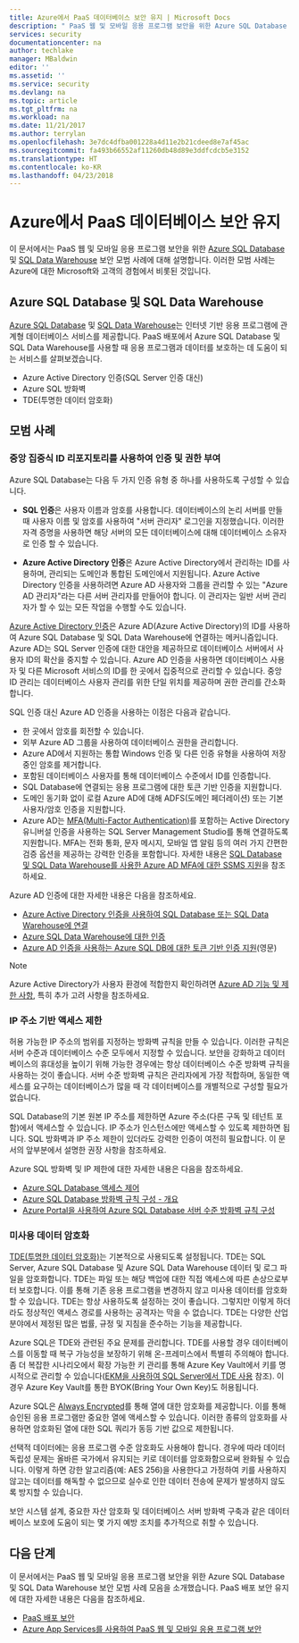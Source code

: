 ```yaml
---
title: Azure에서 PaaS 데이터베이스 보안 유지 | Microsoft Docs
description: " PaaS 웹 및 모바일 응용 프로그램 보안을 위한 Azure SQL Database 및 SQL Data Warehouse 보안 모범 사례에 대해 자세히 알아봅니다. "
services: security
documentationcenter: na
author: techlake
manager: MBaldwin
editor: ''
ms.assetid: ''
ms.service: security
ms.devlang: na
ms.topic: article
ms.tgt_pltfrm: na
ms.workload: na
ms.date: 11/21/2017
ms.author: terrylan
ms.openlocfilehash: 3e7dc4dfba001228a4d11e2b21cdeed8e7af45ac
ms.sourcegitcommit: fa493b66552af11260db48d89e3ddfcdcb5e3152
ms.translationtype: HT
ms.contentlocale: ko-KR
ms.lasthandoff: 04/23/2018
---
```

# <a name="securing-paas-databases-in-azure"></a>Azure에서 PaaS 데이터베이스 보안 유지

이 문서에서는 PaaS 웹 및 모바일 응용 프로그램 보안을 위한 [Azure SQL Database](https://azure.microsoft.com/services/sql-database/) 및 [SQL Data Warehouse](https://azure.microsoft.com/services/sql-data-warehouse/) 보안 모범 사례에 대해 설명합니다. 이러한 모범 사례는 Azure에 대한 Microsoft와 고객의 경험에서 비롯된 것입니다.

## <a name="azure-sql-database-and-sql-data-warehouse"></a>Azure SQL Database 및 SQL Data Warehouse
[Azure SQL Database](../sql-database/sql-database-technical-overview.md) 및 [SQL Data Warehouse](../sql-data-warehouse/sql-data-warehouse-overview-what-is.md)는 인터넷 기반 응용 프로그램에 관계형 데이터베이스 서비스를 제공합니다. PaaS 배포에서 Azure SQL Database 및 SQL Data Warehouse를 사용할 때 응용 프로그램과 데이터를 보호하는 데 도움이 되는 서비스를 살펴보겠습니다.

- Azure Active Directory 인증(SQL Server 인증 대신)
- Azure SQL 방화벽
- TDE(투명한 데이터 암호화)

## <a name="best-practices"></a>모범 사례

### <a name="use-a-centralized-identity-repository-for-authentication-and-authorization"></a>중앙 집중식 ID 리포지토리를 사용하여 인증 및 권한 부여

Azure SQL Database는 다음 두 가지 인증 유형 중 하나를 사용하도록 구성할 수 있습니다.

- **SQL 인증**은 사용자 이름과 암호를 사용합니다. 데이터베이스의 논리 서버를 만들 때 사용자 이름 및 암호를 사용하여 "서버 관리자" 로그인을 지정했습니다. 이러한 자격 증명을 사용하면 해당 서버의 모든 데이터베이스에 대해 데이터베이스 소유자로 인증 할 수 있습니다.

- **Azure Active Directory 인증**은 Azure Active Directory에서 관리하는 ID를 사용하며, 관리되는 도메인과 통합된 도메인에서 지원됩니다. Azure Active Directory 인증을 사용하려면 Azure AD 사용자와 그룹을 관리할 수 있는 "Azure AD 관리자"라는 다른 서버 관리자를 만들어야 합니다. 이 관리자는 일반 서버 관리자가 할 수 있는 모든 작업을 수행할 수도 있습니다.

[Azure Active Directory 인증](../active-directory/develop/active-directory-authentication-scenarios.md)은 Azure AD(Azure Active Directory)의 ID를 사용하여 Azure SQL Database 및 SQL Data Warehouse에 연결하는 메커니즘입니다. Azure AD는 SQL Server 인증에 대한 대안을 제공하므로 데이터베이스 서버에서 사용자 ID의 확산을 중지할 수 있습니다. Azure AD 인증을 사용하면 데이터베이스 사용자 및 다른 Microsoft 서비스의 ID를 한 곳에서 집중적으로 관리할 수 있습니다. 중앙 ID 관리는 데이터베이스 사용자 관리를 위한 단일 위치를 제공하며 권한 관리를 간소화합니다.  

SQL 인증 대신 Azure AD 인증을 사용하는 이점은 다음과 같습니다.

- 한 곳에서 암호를 회전할 수 있습니다.
- 외부 Azure AD 그룹을 사용하여 데이터베이스 권한을 관리합니다.
- Azure AD에서 지원하는 통합 Windows 인증 및 다른 인증 유형을 사용하여 저장 중인 암호를 제거합니다.
- 포함된 데이터베이스 사용자를 통해 데이터베이스 수준에서 ID를 인증합니다.
- SQL Database에 연결되는 응용 프로그램에 대한 토큰 기반 인증을 지원합니다.
- 도메인 동기화 없이 로컬 Azure AD에 대해 ADFS(도메인 페더레이션) 또는 기본 사용자/암호 인증을 지원합니다.
- Azure AD는 [MFA(Multi-Factor Authentication)](../active-directory/authentication/multi-factor-authentication.md)를 포함하는 Active Directory 유니버설 인증을 사용하는 SQL Server Management Studio를 통해 연결하도록 지원합니다. MFA는 전화 통화, 문자 메시지, 모바일 앱 알림 등의 여러 가지 간편한 검증 옵션을 제공하는 강력한 인증을 포함합니다. 자세한 내용은 [SQL Database 및 SQL Data Warehouse를 사용한 Azure AD MFA에 대한 SSMS 지원](../sql-database/sql-database-ssms-mfa-authentication.md)을 참조하세요.

Azure AD 인증에 대한 자세한 내용은 다음을 참조하세요.

- [Azure Active Directory 인증을 사용하여 SQL Database 또는 SQL Data Warehouse에 연결](../sql-database/sql-database-aad-authentication.md)
- [Azure SQL Data Warehouse에 대한 인증](../sql-data-warehouse/sql-data-warehouse-authentication.md)
- [Azure AD 인증을 사용하는 Azure SQL DB에 대한 토큰 기반 인증 지원](https://blogs.msdn.microsoft.com/sqlsecurity/2016/02/09/token-based-authentication-support-for-azure-sql-db-using-azure-ad-auth/)(영문)

> [!NOTE]
> Azure Active Directory가 사용자 환경에 적합한지 확인하려면 [Azure AD 기능 및 제한 사항](../sql-database/sql-database-aad-authentication.md#azure-ad-features-and-limitations), 특히 추가 고려 사항을 참조하세요.
>
>

### <a name="restrict-access-based-on-ip-address"></a>IP 주소 기반 액세스 제한
허용 가능한 IP 주소의 범위를 지정하는 방화벽 규칙을 만들 수 있습니다. 이러한 규칙은 서버 수준과 데이터베이스 수준 모두에서 지정할 수 있습니다. 보안을 강화하고 데이터베이스의 휴대성을 높이기 위해 가능한 경우에는 항상 데이터베이스 수준 방화벽 규칙을 사용하는 것이 좋습니다. 서버 수준 방화벽 규칙은 관리자에게 가장 적합하며, 동일한 액세스를 요구하는 데이터베이스가 많을 때 각 데이터베이스를 개별적으로 구성할 필요가 없습니다.

SQL Database의 기본 원본 IP 주소를 제한하면 Azure 주소(다른 구독 및 테넌트 포함)에서 액세스할 수 있습니다. IP 주소가 인스턴스에만 액세스할 수 있도록 제한하면 됩니다. SQL 방화벽과 IP 주소 제한이 있더라도 강력한 인증이 여전히 필요합니다. 이 문서의 앞부분에서 설명한 권장 사항을 참조하세요.

Azure SQL 방화벽 및 IP 제한에 대한 자세한 내용은 다음을 참조하세요.

- [Azure SQL Database 액세스 제어](../sql-database/sql-database-control-access.md)
- [Azure SQL Database 방화벽 규칙 구성 - 개요](../sql-database/sql-database-firewall-configure.md)
- [Azure Portal을 사용하여 Azure SQL Database 서버 수준 방화벽 규칙 구성](../sql-database/sql-database-configure-firewall-settings.md)

### <a name="encryption-of-data-at-rest"></a>미사용 데이터 암호화
[TDE(투명한 데이터 암호화)](https://msdn.microsoft.com/library/azure/bb934049)는 기본적으로 사용되도록 설정됩니다. TDE는 SQL Server, Azure SQL Database 및 Azure SQL Data Warehouse 데이터 및 로그 파일을 암호화합니다. TDE는 파일 또는 해당 백업에 대한 직접 액세스에 따른 손상으로부터 보호합니다. 이를 통해 기존 응용 프로그램을 변경하지 않고 미사용 데이터를 암호화할 수 있습니다. TDE는 항상 사용하도록 설정하는 것이 좋습니다. 그렇지만 이렇게 하더라도 정상적인 액세스 경로를 사용하는 공격자는 막을 수 없습니다. TDE는 다양한 산업 분야에서 제정된 많은 법률, 규정 및 지침을 준수하는 기능을 제공합니다.

Azure SQL은 TDE와 관련된 주요 문제를 관리합니다. TDE를 사용할 경우 데이터베이스를 이동할 때 복구 가능성을 보장하기 위해 온-프레미스에서 특별히 주의해야 합니다. 좀 더 복잡한 시나리오에서 확장 가능한 키 관리를 통해 Azure Key Vault에서 키를 명시적으로 관리할 수 있습니다([EKM을 사용하여 SQL Server에서 TDE 사용](/security/encryption/enable-tde-on-sql-server-using-ekm) 참조). 이 경우 Azure Key Vault를 통한 BYOK(Bring Your Own Key)도 허용됩니다.

Azure SQL은 [Always Encrypted](/sql/relational-databases/security/encryption/always-encrypted-database-engine)를 통해 열에 대한 암호화를 제공합니다. 이를 통해 승인된 응용 프로그램만 중요한 열에 액세스할 수 있습니다. 이러한 종류의 암호화를 사용하면 암호화된 열에 대한 SQL 쿼리가 동등 기반 값으로 제한됩니다.

선택적 데이터에는 응용 프로그램 수준 암호화도 사용해야 합니다. 경우에 따라 데이터 독립성 문제는 올바른 국가에서 유지되는 키로 데이터를 암호화함으로써 완화될 수 있습니다. 이렇게 하면 강한 알고리즘(예: AES 256)을 사용한다고 가정하여 키를 사용하지 않고는 데이터를 해독할 수 없으므로 실수로 인한 데이터 전송에 문제가 발생하지 않도록 방지할 수 있습니다.

보안 시스템 설계, 중요한 자산 암호화 및 데이터베이스 서버 방화벽 구축과 같은 데이터베이스 보호에 도움이 되는 몇 가지 예방 조치를 추가적으로 취할 수 있습니다.

## <a name="next-steps"></a>다음 단계
이 문서에서는 PaaS 웹 및 모바일 응용 프로그램 보안을 위한 Azure SQL Database 및 SQL Data Warehouse 보안 모범 사례 모음을 소개했습니다. PaaS 배포 보안 유지에 대한 자세한 내용은 다음을 참조하세요.

- [PaaS 배포 보안](security-paas-deployments.md)
- [Azure App Services를 사용하여 PaaS 웹 및 모바일 응용 프로그램 보안](security-paas-applications-using-app-services.md)
